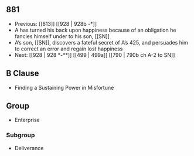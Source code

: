 ## 881
- Previous: [[813]] [[928 | 928b -*]] 
- A has turned his back upon happiness because of an obligation he fancies himself under to his son, [[SN]]
- A’s son, [[SN]], discovers a fateful secret of A’s 425, and persuades him to correct an error and regain lost happiness
- Next: [[928 | 928 *-**]] [[499 | 499a]] [[790 | 790b ch A-2 to SN]] 

## B Clause
- Finding a Sustaining Power in Misfortune

## Group
- Enterprise

### Subgroup
- Deliverance

